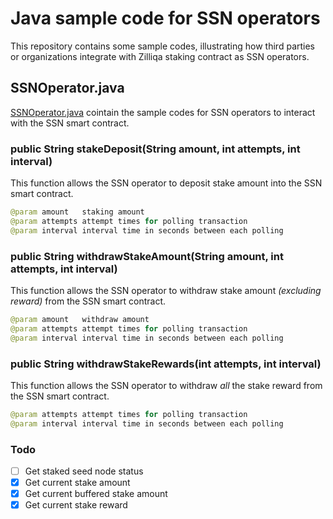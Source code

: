 # Java sample code for SSN operators
This repository contains some sample codes, illustrating how third parties or organizations integrate with Zilliqa staking contract as SSN operators.

## SSNOperator.java
[SSNOperator.java](./src/main/java/com/zilliqa/staking/SSNOperator.java) cointain the sample codes for SSN operators to interact with the SSN smart contract. 

### public String stakeDeposit(String amount, int attempts, int interval)
This function allows the SSN operator to deposit stake amount into the SSN smart contract. 
```java
@param amount   staking amount
@param attempts attempt times for polling transaction
@param interval interval time in seconds between each polling
```

### public String withdrawStakeAmount(String amount, int attempts, int interval)
This function allows the SSN operator to withdraw stake amount *(excluding reward)* from the SSN smart contract. 
```java
@param amount   withdraw amount
@param attempts attempt times for polling transaction
@param interval interval time in seconds between each polling
```

### public String withdrawStakeRewards(int attempts, int interval)
This function allows the SSN operator to withdraw *all* the stake reward from the SSN smart contract.
```java
@param attempts attempt times for polling transaction
@param interval interval time in seconds between each polling
```

### Todo
- [ ] Get staked seed node status
- [x] Get current stake amount
- [x] Get current buffered stake amount
- [x] Get current stake reward